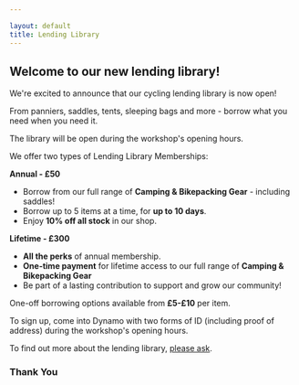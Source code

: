 ```yaml
---

layout: default
title: Lending Library
---
```



## Welcome to our new lending library!

We're excited to announce that our cycling lending library is now open! 

From panniers, saddles, tents, sleeping bags and more - borrow what you need when you need it. 

The library will be open during the workshop's opening hours. 

We offer two types of Lending Library Memberships: 

**Annual - £50** 

- Borrow from our full range of **Camping & Bikepacking Gear** - including saddles! 
- Borrow up to 5 items at a time, for **up to 10 days**. 
- Enjoy **10% off all stock** in our shop. 

**Lifetime - £300** 

- **All the perks** of annual membership.
- **One-time payment** for lifetime access to our full range of **Camping & Bikepacking Gear**
- Be part of a lasting contribution to support and grow our community!

One-off borrowing options available from **£5-£10** per item.

To sign up, come into Dynamo with two forms of ID (including proof of address) during the workshop's opening hours. 

To find out more about the lending library, [please ask](/#contact-us). 

### Thank You
